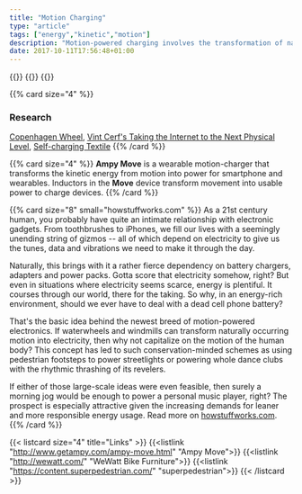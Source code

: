 ```yaml
---
title: "Motion Charging"
type: "article"
tags: ["energy","kinetic","motion"]
description: "Motion-powered charging involves the transformation of naturally occurring motion in the form of kinetic energy into electricity which can be used to charge batteries and power electronic devices."
date: 2017-10-11T17:56:48+01:00
---
```


{{<card size="4" style="info">}}
{{<description>}}
{{</card>}}

{{% card size="4" %}}
### Research
[Copenhagen Wheel](http://senseable.mit.edu/copenhagenwheel/), [Vint Cerf's Taking the Internet to the Next Physical Level](http://www.carloratti.com/wp-content/uploads/2016/07/20160201_ComputerMagazine.pdf), [Self-charging Textile](http://www.nanoscience.gatech.edu/paper/2015/15_AM_14.pdf)
{{% /card %}}

{{% card size="4" %}}
__Ampy Move__ is a wearable motion-charger that transforms the kinetic energy from motion into power for smartphone and wearables. Inductors in the __Move__ device transform movement into usable power to charge devices.
{{% /card %}}

{{% card size="8" small="howstuffworks.com" %}}
As a 21st century human, you probably have quite an intimate relationship with electronic gadgets. From toothbrushes to iPhones, we fill our lives with a seemingly unending string of gizmos -- all of which depend on electricity to give us the tunes, data and vibrations we need to make it through the day.

Naturally, this brings with it a rather fierce dependency on battery chargers, adapters and power packs. Gotta score that electricity somehow, right? But even in situations where electricity seems scarce, energy is plentiful. It courses through our world, there for the taking. So why, in an energy-rich environment, should we ever have to deal with a dead cell phone battery?

That's the basic idea behind the newest breed of motion-powered electronics. If waterwheels and windmills can transform naturally occurring motion into electricity, then why not capitalize on the motion of the human body? This concept has led to such conservation-minded schemes as using pedestrian footsteps to power streetlights or powering whole dance clubs with the rhythmic thrashing of its revelers.

If either of those large-scale ideas were even feasible, then surely a morning jog would be enough to power a personal music player, right? The prospect is especially attractive given the increasing demands for leaner and more responsible energy usage. Read more on [howstuffworks.com](http://science.howstuffworks.com/environmental/green-tech/sustainable/motion-powered-electronics1.htm).
{{% /card %}}

{{< listcard size="4" title="Links" >}}
    {{<listlink "http://www.getampy.com/ampy-move.html" "Ampy Move">}}
    {{<listlink "http://wewatt.com/" "WeWatt Bike Furniture">}}
    {{<listlink "https://content.superpedestrian.com/" "superpedestrian">}}
{{< /listcard >}}
